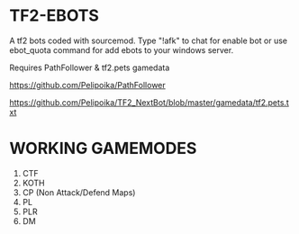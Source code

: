 # TF2-EBOTS

A tf2 bots coded with sourcemod.
Type "!afk" to chat for enable bot or use ebot_quota command for add ebots to your windows server.

Requires PathFollower & tf2.pets gamedata

https://github.com/Pelipoika/PathFollower

https://github.com/Pelipoika/TF2_NextBot/blob/master/gamedata/tf2.pets.txt



# WORKING GAMEMODES
1. CTF
2. KOTH
3. CP (Non Attack/Defend Maps)
4. PL
5. PLR
6. DM
